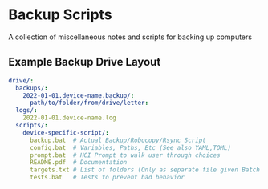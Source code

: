 
# Backup Scripts
A collection of miscellaneous notes and scripts for backing up computers


## Example Backup Drive Layout
```yaml
drive/:
  backups/:
    2022-01-01.device-name.backup/:
      path/to/folder/from/drive/letter:
  logs/:
    2022-01-01.device-name.log
  scripts/:
    device-specific-script/:
      backup.bat  # Actual Backup/Robocopy/Rsync Script
      config.bat  # Variables, Paths, Etc (See also YAML,TOML)
      prompt.bat  # HCI Prompt to walk user through choices
      README.pdf  # Documentation
      targets.txt # List of folders (Only as separate file given Batch limitations)
      tests.bat   # Tests to prevent bad behavior
```

